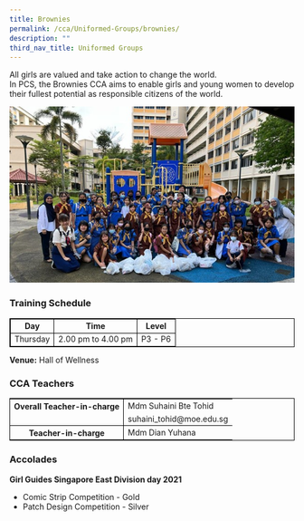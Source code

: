 ```yaml
---
title: Brownies
permalink: /cca/Uniformed-Groups/brownies/
description: ""
third_nav_title: Uniformed Groups
---
```

All girls are valued and take action to change the world. <br>
In PCS, the Brownies CCA aims to enable girls and young women to develop their fullest potential as responsible citizens of the world.

![](/images/brownies%207.jpg)

### Training Schedule

<table style="border-collapse: collapse; border: 1px solid black;">
  <thead>
    <tr>
      <th style="border: 1px solid black;">Day</th>
      <th style="border: 1px solid black;">Time</th>
      <th style="border: 1px solid black;">Level</th>
    </tr>
  </thead>
  <tbody>
    <tr>
        <td style="border: 1px solid black;">Thursday</td>
      <td style="border: 1px solid black;">2.00 pm to 4.00 pm</td>
      <td style="border: 1px solid black;">P3 - P6</td>
    </tr>
  </tbody>
</table>

**Venue:**
Hall of Wellness

### CCA Teachers

<table style="border-collapse: collapse; border: 1px solid black;">
  <tbody>
    <tr>
      <th style="border: none; border-right: 1px solid black">Overall Teacher-in-charge
      </th><td style="border: none;">Mdm Suhaini Bte Tohid</td>
		 </tr>
    <tr>
      <td style="border-bottom: 1px solid black; border-right: 1px solid black"></td>
      <td style="border-bottom: 1px solid black;">suhaini_tohid@moe.edu.sg </td>
    </tr>
    <tr>
      <th style="border: none; border-right: 1px solid black">Teacher-in-charge
      </th><td style="border: none;">Mdm Dian Yuhana</td>
    </tr>
    </tbody>
</table>

### Accolades

**Girl Guides Singapore East Division day 2021** <br>

* Comic Strip Competition - Gold
* Patch Design Competition - Silver




